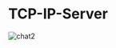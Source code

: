 # TCP-IP-Server
![chat2](https://user-images.githubusercontent.com/23383424/198527045-eee38e67-0ddf-4e81-9327-6eb3dca23718.gif)
